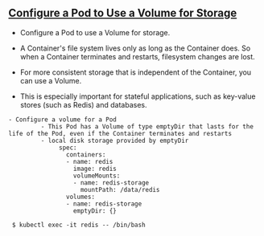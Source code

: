 ## [Configure a Pod to Use a Volume for Storage](https://kubernetes.io/docs/tasks/configure-pod-container/configure-volume-storage/)

- Configure a Pod to use a Volume for storage.

- A Container's file system lives only as long as the Container does. 
  So when a Container terminates and restarts, filesystem changes are lost. 
  
- For more consistent storage that is independent of the Container, you can use a Volume. 
- This is especially important for stateful applications, such as key-value stores (such as Redis) and databases.

```
- Configure a volume for a Pod
         - This Pod has a Volume of type emptyDir that lasts for the life of the Pod, even if the Container terminates and restarts
         - local disk storage provided by emptyDir
              spec:
                containers:
                - name: redis
                  image: redis
                  volumeMounts:
                  - name: redis-storage
                    mountPath: /data/redis
                volumes:
                - name: redis-storage
                  emptyDir: {}
    
 $ kubectl exec -it redis -- /bin/bash
 
 
 ```
